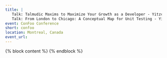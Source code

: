 ```yaml
---
title: |
   Talk: Talmudic Maxims to Maximize Your Growth as a Developer - Yitzchok Willroth<br>
   Talk: From London to Chicago: A Conceptual Map for Unit Testing - Yitzchok Willroth
event: ConFoo Conference
short: confoo
location: Montreal, Canada
event_url: 
---
```

{% block content %}
{% endblock %}
